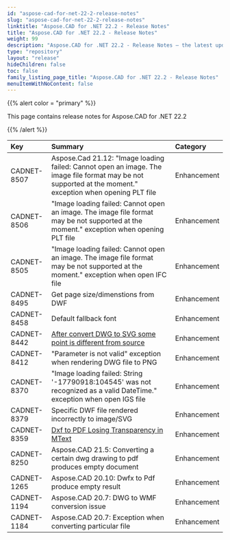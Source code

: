 ```yaml
---
id: "aspose-cad-for-net-22-2-release-notes"
slug: "aspose-cad-for-net-22-2-release-notes"
linktitle: "Aspose.CAD for .NET 22.2 - Release Notes"
title: "Aspose.CAD for .NET 22.2 - Release Notes"
weight: 99
description: "Aspose.CAD for .NET 22.2 - Release Notes – the latest updates and fixes."
type: "repository"
layout: "release"
hideChildren: false
toc: false
family_listing_page_title: "Aspose.CAD for .NET 22.2 - Release Notes"
menuItemWithNoContent: false
---
```


{{% alert color = "primary" %}}

This page contains release notes for Aspose.CAD for .NET 22.2

{{% /alert %}}


|**Key**|**Summary**|**Category**|
| :- | :- | :- |
| CADNET-8507 | Aspose.Cad 21.12: "Image loading failed: Cannot open an image. The image file format may be not supported at the moment." exception when opening PLT file | Enhancement |
| CADNET-8506 | "Image loading failed: Cannot open an image. The image file format may be not supported at the moment." exception when opening PLT file | Enhancement |
| CADNET-8505 | "Image loading failed: Cannot open an image. The image file format may be not supported at the moment." exception when open IFC file | Enhancement |
| CADNET-8495 | Get page size/dimenstions from DWF | Enhancement |
| CADNET-8458 | Default fallback font | Enhancement |
| CADNET-8442 | [After convert DWG to SVG some point is different from source](https://forum.aspose.com/t/after-convert-dwg-to-svg-some-point-is-different-from-source/237703/5) | Enhancement |
| CADNET-8412 | "Parameter is not valid" exception when rendering DWG file to PNG | Enhancement |
| CADNET-8370 | "Image loading failed: String '-17790918:104545' was not recognized as a valid DateTime." exception when open IGS file | Enhancement |
| CADNET-8379 | Specific DWF file rendered incorrectly to image/SVG | Enhancement |
| CADNET-8359 | [Dxf to PDF Losing Transparency in MText](https://forum.aspose.com/t/dxf-to-pdf-losing-transparency-in-mtext/236451) | Enhancement |
| CADNET-8250 | Aspose.CAD 21.5: Converting a certain dwg drawing to pdf produces empty document | Enhancement |
| CADNET-1265 | Aspose.CAD 20.10: Dwfx to Pdf produce empty result | Enhancement |
| CADNET-1194 | Aspose.CAD 20.7: DWG to WMF conversion issue | Enhancement |
| CADNET-1184 | Aspose.CAD 20.7: Exception when converting particular file | Enhancement |
